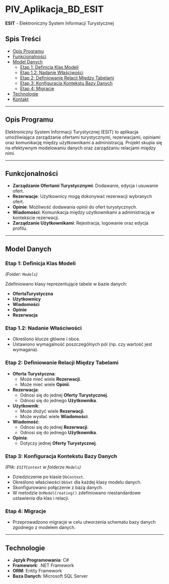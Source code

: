 # PIV_Aplikacja_BD_ESIT

**ESIT** - Elektroniczny System Informacji Turystycznej

## Spis Treści

- [Opis Programu](#opis-programu)
- [Funkcjonalności](#funkcjonalności)
- [Model Danych](#model-danych)
  - [Etap 1: Definicja Klas Modeli](#etap-1-definicja-klas-modeli)
  - [Etap 1.2: Nadanie Właściwości](#etap-12-nadanie-właściwości)
  - [Etap 2: Definiowanie Relacji Między Tabelami](#etap-2-definiowanie-relacji-między-tabelami)
  - [Etap 3: Konfiguracja Kontekstu Bazy Danych](#etap-3-konfiguracja-kontekstu-bazy-danych)
  - [Etap 4: Migracje](#etap-4-migracje)
- [Technologie](#technologie)
- [Kontakt](#kontakt)

---

## Opis Programu

Elektroniczny System Informacji Turystycznej (ESIT) to aplikacja umożliwiająca zarządzanie ofertami turystycznymi, rezerwacjami, opiniami oraz komunikację między użytkownikami a administracją. Projekt skupia się na efektywnym modelowaniu danych oraz zarządzaniu relacjami między nimi.

---

## Funkcjonalności

- **Zarządzanie Ofertami Turystycznymi**: Dodawanie, edycja i usuwanie ofert.
- **Rezerwacje**: Użytkownicy mogą dokonywać rezerwacji wybranych ofert.
- **Opinie**: Możliwość dodawania opinii do ofert turystycznych.
- **Wiadomości**: Komunikacja między użytkownikami a administracją w kontekście rezerwacji.
- **Zarządzanie Użytkownikami**: Rejestracja, logowanie oraz edycja profilu.

---

## Model Danych

### Etap 1: Definicja Klas Modeli

*(Folder: `Models`)*

Zdefiniowano klasy reprezentujące tabele w bazie danych:

- **OfertaTurystyczna**
- **Użytkownicy**
- **Wiadomości**
- **Opinie**
- **Rezerwacja**

### Etap 1.2: Nadanie Właściwości

- Określono klucze główne i obce.
- Ustawiono wymagalność poszczególnych pól (np. czy wartość jest wymagana).

### Etap 2: Definiowanie Relacji Między Tabelami

- **Oferta Turystyczna**:
  - Może mieć wiele **Rezerwacji**.
  - Może mieć wiele **Opinii**.
- **Rezerwacja**:
  - Odnosi się do jednej **Oferty Turystycznej**.
  - Odnosi się do jednego **Użytkownika**.
- **Użytkownik**:
  - Może złożyć wiele **Rezerwacji**.
  - Może wysłać wiele **Wiadomości**.
- **Wiadomość**:
  - Odnosi się do jednej **Rezerwacji**.
  - Odnosi się do jednego **Użytkownika**.
- **Opinia**:
  - Dotyczy jednej **Oferty Turystycznej**.

### Etap 3: Konfiguracja Kontekstu Bazy Danych

*(Plik: `ESITContext` w folderze `Models`)*

- Dziedziczenie po klasie `DbContext`.
- Określono właściwości `DbSet` dla każdej klasy modelu danych.
- Skonfigurowano połączenie z bazą danych.
- W metodzie `OnModelCreating()` zdefiniowano niestandardowe ustawienia dla klas i relacji.

### Etap 4: Migracje

- Przeprowadzono migracje w celu utworzenia schematu bazy danych zgodnego z modelem danych.

---

## Technologie

- **Język Programowania**: C#
- **Framework**: .NET Framework 
- **ORM**: Entity Framework
- **Baza Danych**: Microsoft SQL Server
